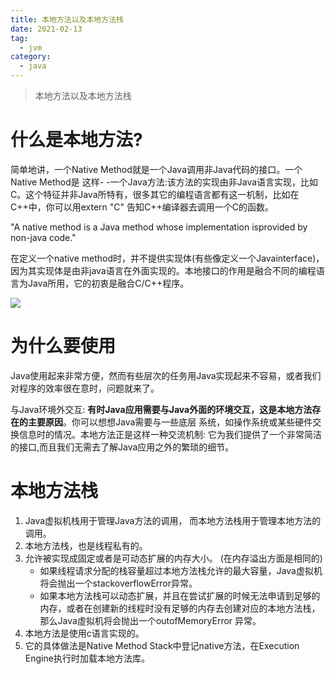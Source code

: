 ```yaml
---
title: 本地方法以及本地方法栈
date: 2021-02-13
tag:
  - jvm
category:
  - java
---
```


>本地方法以及本地方法栈

# 什么是本地方法?
简单地讲，一个Native Method就是一个Java调用非Java代码的接口。一个Native Method是 这样- -一个Java方法:该方法的实现由非Java语言实现，比如C。这个特征并非Java所特有，很多其它的编程语言都有这一机制，比如在C++中，你可以用extern "C" 告知C++编译器去调用一个C的函数。

"A native method is a Java method whose implementation isprovided by non-java code."

在定义一个native method时，并不提供实现体(有些像定义一个Javainterface)，因为其实现体是由非java语言在外面实现的。本地接口的作用是融合不同的编程语言为Java所用，它的初衷是融合C/C++程序。

![](https://kuangstudy.oss-cn-beijing.aliyuncs.com/bbs/2021/02/20/kuangstudy96ced664-849e-4037-be73-9f12f8f4cff3.jpg)

# 为什么要使用
Java使用起来非常方便，然而有些层次的任务用Java实现起来不容易，或者我们对程序的效率很在意时，问题就来了。

与Java环境外交互:
	**有时Java应用需要与Java外面的环境交互，这是本地方法存在的主要原因**。你可以想想Java需要与一些底层 系统，如操作系统或某些硬件交换信息时的情况。本地方法正是这样一种交流机制: 它为我们提供了一个非常简洁的接口,而且我们无需去了解Java应用之外的繁琐的细节。

# 本地方法栈
1. Java虚拟机栈用于管理Java方法的调用， 而本地方法栈用于管理本地方法的调用。
2. 本地方法栈，也是线程私有的。
3. 允许被实现成固定或者是可动态扩展的内存大小。 (在内存溢出方面是相同的)
	- 如果线程请求分配的栈容量超过本地方法栈允许的最大容量，Java虚拟机将会抛出一个stackoverflowError异常。
	- 如果本地方法栈可以动态扩展，并且在尝试扩展的时候无法申请到足够的内存，或者在创建新的线程时没有足够的内存去创建对应的本地方法栈，那么Java虛拟机将会抛出一个outofMemoryError 异常。
4. 本地方法是使用c语言实现的。
5. 它的具体做法是Native Method Stack中登记native方法，在Execution Engine执行时加载本地方法库。
